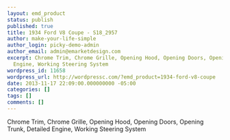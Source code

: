 ```yaml
---
layout: emd_product
status: publish
published: true
title: 1934 Ford V8 Coupe - S18_2957
author: make-your-life-simple
author_login: picky-demo-admin
author_email: admin@emarketdesign.com
excerpt: Chrome Trim, Chrome Grille, Opening Hood, Opening Doors, Opening Trunk, Detailed
  Engine, Working Steering System
wordpress_id: 11658
wordpress_url: http://wordpressc.com/?emd_product=1934-ford-v8-coupe
date: 2013-11-17 22:09:00.000000000 -05:00
categories: []
tags: []
comments: []
---
```

Chrome Trim, Chrome Grille, Opening Hood, Opening Doors, Opening Trunk, Detailed Engine, Working Steering System
